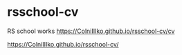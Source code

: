# rsschool-cv
RS school works
https://ColniIIIko.github.io/rsschool-cv/cv

https://ColniIIIko.github.io/rsschool-cv/
